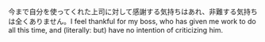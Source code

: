 <tr><td>今まで自分を使ってくれた上司に対して感謝する気持ちはあれ、非難する気持ちは全くありません。<td><tr><tr><td>I feel thankful for my boss, who has given me work to do all this time, and (literally: but) have no intention of criticizing him.<td><tr></table>

